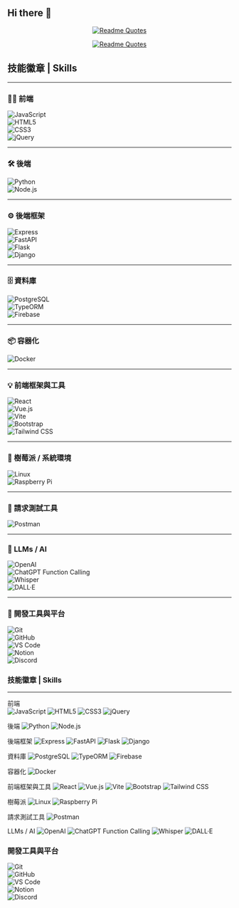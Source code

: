 ## Hi there 👋

<div align="center">

[![Readme Quotes](https://quotes-github-readme.vercel.app/api?type=horizontal&theme=algolia&quote=沒有程式與咖啡的清晨，如同黯淡的黎明&author=Sui)](https://github.com/piyushsuthar/github-readme-quotes)

[![Readme Quotes](https://quotes-github-readme.vercel.app/api?type=horizontal&theme=algolia&quote=Morning%20without%20coding%20＆%20coffee%20is%20a%20dwindled%20Dawn&author=Sui)](https://github.com/piyushsuthar/github-readme-quotes)

  
</div>

## 技能徽章 | Skills  
***

### 🧑‍💻 前端  
![JavaScript](https://img.shields.io/badge/javascript-%23323330.svg?style=for-the-badge&logo=javascript&logoColor=%23F7DF1E)  
![HTML5](https://img.shields.io/badge/HTML5-E34F26.svg?style=for-the-badge&logo=html5&logoColor=white)  
![CSS3](https://img.shields.io/badge/CSS3-1572B6.svg?style=for-the-badge&logo=css3&logoColor=white)  
![jQuery](https://img.shields.io/badge/jquery-%230769AD.svg?style=for-the-badge&logo=jquery&logoColor=white)

---

### 🛠 後端  
![Python](https://img.shields.io/badge/Python-3776AB.svg?style=for-the-badge&logo=python&logoColor=white)  
![Node.js](https://img.shields.io/badge/node.js-%23339933.svg?style=for-the-badge&logo=node.js&logoColor=white)

---

### ⚙️ 後端框架  
![Express](https://img.shields.io/badge/express.js-%23404d59.svg?style=for-the-badge)  
![FastAPI](https://img.shields.io/badge/fastapi-009688.svg?style=for-the-badge&logo=fastapi&logoColor=white)  
![Flask](https://img.shields.io/badge/flask-%23000.svg?style=for-the-badge&logo=flask&logoColor=white)  
![Django](https://img.shields.io/badge/django-%23092E20.svg?style=for-the-badge&logo=django&logoColor=white)

---

### 🗄 資料庫  
![PostgreSQL](https://img.shields.io/badge/postgresql-%23336791.svg?style=for-the-badge&logo=postgresql&logoColor=white)  
![TypeORM](https://img.shields.io/badge/typeorm-%23007ACC.svg?style=for-the-badge&logo=typeorm&logoColor=white)  
![Firebase](https://img.shields.io/badge/firebase-%23FFCA28.svg?style=for-the-badge&logo=firebase&logoColor=black)

---

### 📦 容器化  
![Docker](https://img.shields.io/badge/docker-%230db7ed.svg?style=for-the-badge&logo=docker&logoColor=white)

---

### 💡 前端框架與工具  
![React](https://img.shields.io/badge/React-61DAFB.svg?style=for-the-badge&logo=react&logoColor=black)  
![Vue.js](https://img.shields.io/badge/vuejs-%2335495e.svg?style=for-the-badge&logo=vuedotjs&logoColor=%234FC08D)  
![Vite](https://img.shields.io/badge/vite-%23646CFF.svg?style=for-the-badge&logo=vite&logoColor=white)  
![Bootstrap](https://img.shields.io/badge/bootstrap-%238511FA.svg?style=for-the-badge&logo=bootstrap&logoColor=white)  
![Tailwind CSS](https://img.shields.io/badge/Tailwind_CSS-06B6D4.svg?style=for-the-badge&logo=tailwind-css&logoColor=white)

---

### 🍓 樹莓派 / 系統環境  
![Linux](https://img.shields.io/badge/linux-%23FCC624.svg?style=for-the-badge&logo=linux&logoColor=black)  
![Raspberry Pi](https://img.shields.io/badge/raspberry%20pi-A22846.svg?style=for-the-badge&logo=raspberrypi&logoColor=white)

---

### 🧪 請求測試工具  
![Postman](https://img.shields.io/badge/postman-%23FF6C37.svg?style=for-the-badge&logo=postman&logoColor=white)

---

### 🤖 LLMs / AI  
![OpenAI](https://img.shields.io/badge/OpenAI-412991.svg?style=for-the-badge&logo=openai&logoColor=white)  
![ChatGPT Function Calling](https://img.shields.io/badge/ChatGPT_Function_Calling-10A37F.svg?style=for-the-badge&logo=openai&logoColor=white)  
![Whisper](https://img.shields.io/badge/Whisper_by_OpenAI-5A57C9.svg?style=for-the-badge&logo=openai&logoColor=white)  
![DALL·E](https://img.shields.io/badge/DALL·E_by_OpenAI-78C5CC.svg?style=for-the-badge&logo=openai&logoColor=white)

---

### 🧰 開發工具與平台  
![Git](https://img.shields.io/badge/Git-F05032.svg?style=for-the-badge&logo=git&logoColor=white)  
![GitHub](https://img.shields.io/badge/GitHub-181717.svg?style=for-the-badge&logo=github&logoColor=white)  
![VS Code](https://img.shields.io/badge/VS_Code-007ACC.svg?style=for-the-badge&logo=visual-studio-code&logoColor=white)  
![Notion](https://img.shields.io/badge/Notion-000000.svg?style=for-the-badge&logo=notion&logoColor=white)  
![Discord](https://img.shields.io/badge/Discord-5865F2.svg?style=for-the-badge&logo=discord&logoColor=white)


### 技能徽章 | Skills 
***
前端<br />
![JavaScript](https://img.shields.io/badge/javascript-%23323330.svg?style=for-the-badge&logo=javascript&logoColor=%23F7DF1E)
![HTML5](https://img.shields.io/badge/HTML5-E34F26.svg?style=for-the-badge&logo=html5&logoColor=white)
![CSS3](https://img.shields.io/badge/CSS3-1572B6.svg?style=for-the-badge&logo=css3&logoColor=white)
![jQuery](https://img.shields.io/badge/jquery-%230769AD.svg?style=for-the-badge&logo=jquery&logoColor=white)

後端
![Python](https://img.shields.io/badge/Python-3776AB.svg?style=for-the-badge&logo=python&logoColor=white)
![Node.js](https://img.shields.io/badge/node.js-%23339933.svg?style=for-the-badge&logo=node.js&logoColor=white)



後端框架
![Express](https://img.shields.io/badge/express.js-%23404d59.svg?style=for-the-badge)
![FastAPI](https://img.shields.io/badge/fastapi-009688.svg?style=for-the-badge&logo=fastapi&logoColor=white)
![Flask](https://img.shields.io/badge/flask-%23000.svg?style=for-the-badge&logo=flask&logoColor=white)
![Django](https://img.shields.io/badge/django-%23092E20.svg?style=for-the-badge&logo=django&logoColor=white)

資料庫
![PostgreSQL](https://img.shields.io/badge/postgresql-%23336791.svg?style=for-the-badge&logo=postgresql&logoColor=white)
![TypeORM](https://img.shields.io/badge/typeorm-%23007ACC.svg?style=for-the-badge&logo=typeorm&logoColor=white)
![Firebase](https://img.shields.io/badge/firebase-%23FFCA28.svg?style=for-the-badge&logo=firebase&logoColor=black)

容器化
![Docker](https://img.shields.io/badge/docker-%230db7ed.svg?style=for-the-badge&logo=docker&logoColor=white)

前端框架與工具
![React](https://img.shields.io/badge/React-61DAFB.svg?style=for-the-badge&logo=react&logoColor=black)
![Vue.js](https://img.shields.io/badge/vuejs-%2335495e.svg?style=for-the-badge&logo=vuedotjs&logoColor=%234FC08D)
![Vite](https://img.shields.io/badge/vite-%23646CFF.svg?style=for-the-badge&logo=vite&logoColor=white)
![Bootstrap](https://img.shields.io/badge/bootstrap-%238511FA.svg?style=for-the-badge&logo=bootstrap&logoColor=white)
![Tailwind CSS](https://img.shields.io/badge/Tailwind_CSS-06B6D4.svg?style=for-the-badge&logo=tailwind-css&logoColor=white)

樹莓派
![Linux](https://img.shields.io/badge/linux-%23FCC624.svg?style=for-the-badge&logo=linux&logoColor=black)
![Raspberry Pi](https://img.shields.io/badge/raspberry%20pi-A22846.svg?style=for-the-badge&logo=raspberrypi&logoColor=white)

請求測試工具
![Postman](https://img.shields.io/badge/postman-%23FF6C37.svg?style=for-the-badge&logo=postman&logoColor=white)

<!-- 第五排：開發工具與平台 -->

LLMs / AI
![OpenAI](https://img.shields.io/badge/OpenAI-412991.svg?style=for-the-badge&logo=openai&logoColor=white)
![ChatGPT Function Calling](https://img.shields.io/badge/ChatGPT_Function_Calling-10A37F.svg?style=for-the-badge&logo=openai&logoColor=white)
![Whisper](https://img.shields.io/badge/Whisper_by_OpenAI-5A57C9.svg?style=for-the-badge&logo=openai&logoColor=white)
![DALL·E](https://img.shields.io/badge/DALL·E_by_OpenAI-78C5CC.svg?style=for-the-badge&logo=openai&logoColor=white)

### 開發工具與平台  
![Git](https://img.shields.io/badge/Git-F05032.svg?style=for-the-badge&logo=git&logoColor=white)  
![GitHub](https://img.shields.io/badge/GitHub-181717.svg?style=for-the-badge&logo=github&logoColor=white)  
![VS Code](https://img.shields.io/badge/VS_Code-007ACC.svg?style=for-the-badge&logo=visual-studio-code&logoColor=white)  
![Notion](https://img.shields.io/badge/Notion-000000.svg?style=for-the-badge&logo=notion&logoColor=white)  
![Discord](https://img.shields.io/badge/Discord-5865F2.svg?style=for-the-badge&logo=discord&logoColor=white)


<!--
**hsilan-sui/hsilan-sui** is a ✨ _special_ ✨ repository because its `README.md` (this file) appears on your GitHub profile.

Here are some ideas to get you started:

- 🔭 I’m currently working on ...
- 🌱 I’m currently learning ...
- 👯 I’m looking to collaborate on ...
- 🤔 I’m looking for help with ...
- 💬 Ask me about ...
- 📫 How to reach me: ...
- 😄 Pronouns: ...
- ⚡ Fun fact: ...
-->
